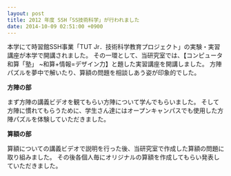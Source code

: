 ```yaml
---
layout: post
title: 2012 年度 SSH「SS技術科学」が行われました
date: 2014-10-09 02:51:00 +0900
---
```


本学にて時習館SSH事業「TUT Jr．技術科学教育プロジェクト」の実験・実習講座が本学で開講されました。
その一環として、当研究室では、【コンピュータ和算「塾」 ~和算+情報=デザイン力】と題した実習講座を開講しました。
方陣パズルを夢中で解いたり、算額の問題を相談しあう姿が印象的でした。

**方陣の部**

まず方陣の講義ビデオを観てもらい方陣について学んでもらいました。
そして方陣に慣れてもらうために、学生さん達にはオープンキャンパスでも使用した方陣パズルを体験していただきました。


**算額の部**

算額についての講義ビデオで説明を行った後、当研究室で作成した算額の問題に取り組みました。
その後各個人毎にオリジナルの算額を作成してもらい発表していただきました。